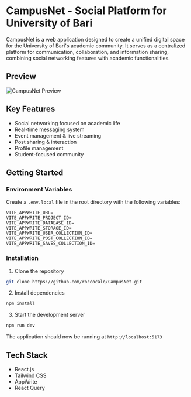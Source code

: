 # CampusNet - Social Platform for University of Bari

CampusNet is a web application designed to create a unified digital space for the University of Bari's academic community. It serves as a centralized platform for communication, collaboration, and information sharing, combining social networking features with academic functionalities.

## Preview
![CampusNet Preview](public/assets/images/campusnet-screen-login.png)

## Key Features
- Social networking focused on academic life
- Real-time messaging system
- Event management & live streaming
- Post sharing & interaction
- Profile management
- Student-focused community

## Getting Started

### Environment Variables
Create a `.env.local` file in the root directory with the following variables:
```env
VITE_APPWRITE_URL=
VITE_APPWRITE_PROJECT_ID=
VITE_APPWRITE_DATABASE_ID=
VITE_APPWRITE_STORAGE_ID=
VITE_APPWRITE_USER_COLLECTION_ID=
VITE_APPWRITE_POST_COLLECTION_ID=
VITE_APPWRITE_SAVES_COLLECTION_ID=
```

### Installation

1. Clone the repository
```bash
git clone https://github.com/roccocalo/CampusNet.git
```

2. Install dependencies
```bash
npm install
```

3. Start the development server
```bash
npm run dev
```

The application should now be running at `http://localhost:5173`

## Tech Stack
- React.js
- Tailwind CSS
- AppWrite
- React Query

